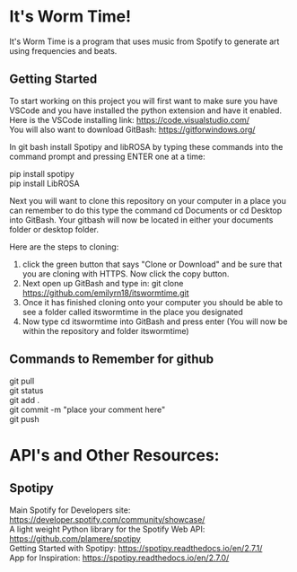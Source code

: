 # It's Worm Time!
It's Worm Time is a program that uses music from Spotify to generate art using frequencies and beats.

## Getting Started

To start working on this project you will first want to make sure you have VSCode and you have installed the python extension and have it enabled. Here is the VSCode installing link: https://code.visualstudio.com/
<br>You will also want to download GitBash: https://gitforwindows.org/

In git bash install Spotipy and libROSA by typing these commands into the command prompt and pressing ENTER one at a time:

pip install spotipy
<br>pip install LibROSA

Next you will want to clone this repository on your computer in a place you can remember to do this type the command cd Documents or cd Desktop into GitBash. Your gitbash will now be located in either your documents folder or desktop folder. 

Here are the steps to cloning:

1. click the green button that says "Clone or Download" and be sure that you are cloning with HTTPS. Now click the copy button.
2. Next open up GitBash and type in:    git clone https://github.com/emilyrn18/itswormtime.git
3. Once it has finished cloning onto your computer you should be able to see a folder called itswormtime in the place you designated
4. Now type cd itswormtime  into GitBash and press enter (You will now be within the repository and folder itswormtime)

## Commands to Remember for github

git pull
<br>git status
<br>git add .
<br>git commit -m "place your comment here"
<br>git push

# API's and Other Resources:
## Spotipy
Main Spotify for Developers site: https://developer.spotify.com/community/showcase/
<br>A light weight Python library for the Spotify Web API: https://github.com/plamere/spotipy
<br>Getting Started with Spotipy: https://spotipy.readthedocs.io/en/2.7.1/
<br>App for Inspiration: https://spotipy.readthedocs.io/en/2.7.0/

